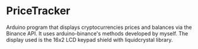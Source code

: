 # PriceTracker
Arduino program that displays cryptocurrencies prices and balances via the Binance API. It uses arduino-binance's methods developed by myself. The display used is the 16x2 LCD keypad shield with liquidcrystal library.

